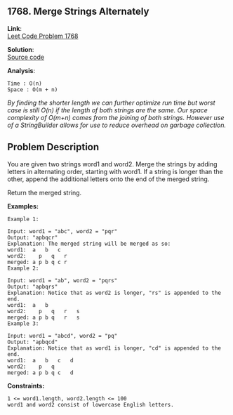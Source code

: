 ﻿## 1768. Merge Strings Alternately

**Link**:
</br>[Leet Code Problem 1768](https://leetcode.com/problems/merge-strings-alternately/)

**Solution**:
</br>[Source code](./Solutions/Solution_1768.cs)

**Analysis**:
```
Time : O(n)
Space : O(m + n)
```
<p><em>By finding the shorter length we can further optimize run time but worst case is still O(n) if the length of both strings are the same.
Our space complexity of O(m+n) comes from the joining of both strings. However use of a StringBuilder allows for use to reduce overhead on garbage collection.</em></p>

**Problem Description**
---------------------------------
You are given two strings word1 and word2. Merge the strings by adding letters in alternating order, starting with word1. If a string is longer than the other, append the additional letters onto the end of the merged string.

Return the merged string.

**Examples:**
```
Example 1:

Input: word1 = "abc", word2 = "pqr"
Output: "apbqcr"
Explanation: The merged string will be merged as so:
word1:  a   b   c
word2:    p   q   r
merged: a p b q c r
Example 2:

Input: word1 = "ab", word2 = "pqrs"
Output: "apbqrs"
Explanation: Notice that as word2 is longer, "rs" is appended to the end.
word1:  a   b 
word2:    p   q   r   s
merged: a p b q   r   s
Example 3:

Input: word1 = "abcd", word2 = "pq"
Output: "apbqcd"
Explanation: Notice that as word1 is longer, "cd" is appended to the end.
word1:  a   b   c   d
word2:    p   q 
merged: a p b q c   d
```

**Constraints:**
```
1 <= word1.length, word2.length <= 100
word1 and word2 consist of lowercase English letters.
```